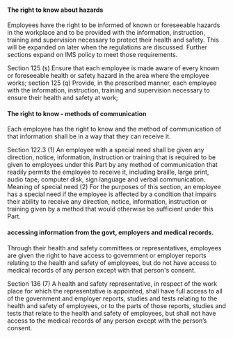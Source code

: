 

#### The right to know about hazards
Employees have the right to be informed of known or foreseeable hazards in the workplace and to be provided with the information, instruction, training and supervision necessary to protect their health and safety. This will be expanded on later when the regulations are discussed. Further sections expand on IMS policy to meet those requirements.

Section 125 (s)
Ensure that each employee is made aware of every known or foreseeable health or safety hazard in the area where the employee works;
section 125 (q) 
Provide, in the prescribed manner, each employee with the information, instruction, training and supervision necessary to ensure their health and safety at work;

#### The right to know - methods of communication

Each employee has the right to know and the method of communication of that information shall be in a way that they can receive it.

Section 122.3 
(1) An employee with a special need shall be given any direction, notice, information, instruction or training that is required to be given to employees under this Part by any method of communication that readily permits the employee to receive it, including braille, large print, audio tape, computer disk, sign language and verbal communication.
Meaning of special need
(2) For the purposes of this section, an employee has a special need if the employee is affected by a condition that impairs their ability to receive any direction, notice, information, instruction or training given by a method that would otherwise be sufficient under this Part.

#### accessing information from the govt, employers and medical records.

Through their health and safety committees or representatives, employees are given the right to have access to government or employer reports relating to the health and safety of employees, but do not have access to medical records of any person except with that person's consent.

Section 136 (7) 
A health and safety representative, in respect of the work place for which the representative is appointed, shall have full access to all of the government and employer reports, studies and tests relating to the health and safety of employees, or to the parts of those reports, studies and tests that relate to the health and safety of employees, but shall not have access to the medical records of any person except with the person’s consent.
